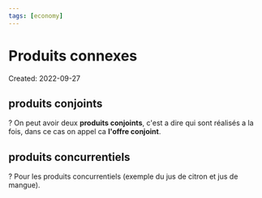 ```yaml
---
tags: [economy] 
---
```

# Produits connexes
Created: 2022-09-27

## produits conjoints
?
On peut avoir deux **produits conjoints**, c'est a dire qui sont réalisés a la fois, dans ce cas on appel ca **l'offre conjoint**.
<!--SR:!2022-12-08,49,270-->

## produits concurrentiels
?
Pour les produits concurrentiels (exemple du jus de citron et jus de mangue).
<!--SR:!2023-01-18,70,250-->